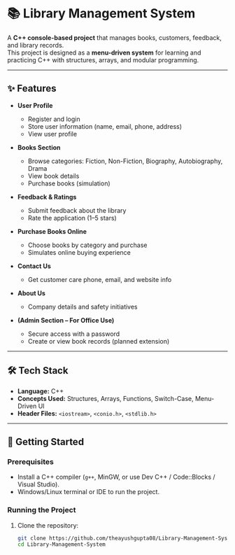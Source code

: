 # 📚 Library Management System

A **C++ console-based project** that manages books, customers, feedback, and library records.  
This project is designed as a **menu-driven system** for learning and practicing C++ with structures, arrays, and modular programming.

---

## ✨ Features
- **User Profile**
  - Register and login
  - Store user information (name, email, phone, address)
  - View user profile

- **Books Section**
  - Browse categories: Fiction, Non-Fiction, Biography, Autobiography, Drama
  - View book details
  - Purchase books (simulation)

- **Feedback & Ratings**
  - Submit feedback about the library
  - Rate the application (1–5 stars)

- **Purchase Books Online**
  - Choose books by category and purchase
  - Simulates online buying experience

- **Contact Us**
  - Get customer care phone, email, and website info

- **About Us**
  - Company details and safety initiatives

- **(Admin Section – For Office Use)**
  - Secure access with a password
  - Create or view book records (planned extension)

---

## 🛠️ Tech Stack
- **Language:** C++  
- **Concepts Used:** Structures, Arrays, Functions, Switch-Case, Menu-Driven UI  
- **Header Files:** `<iostream>`, `<conio.h>`, `<stdlib.h>`  

---

## 🚀 Getting Started

### Prerequisites
- Install a C++ compiler (`g++`, MinGW, or use Dev C++ / Code::Blocks / Visual Studio).
- Windows/Linux terminal or IDE to run the project.

### Running the Project
1. Clone the repository:
   ```bash
   git clone https://github.com/theayushgupta08/Library-Management-System.git
   cd Library-Management-System
